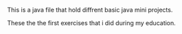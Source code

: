 This is a java file that hold diffrent basic java mini projects.

These the the first exercises that i did during my education.
